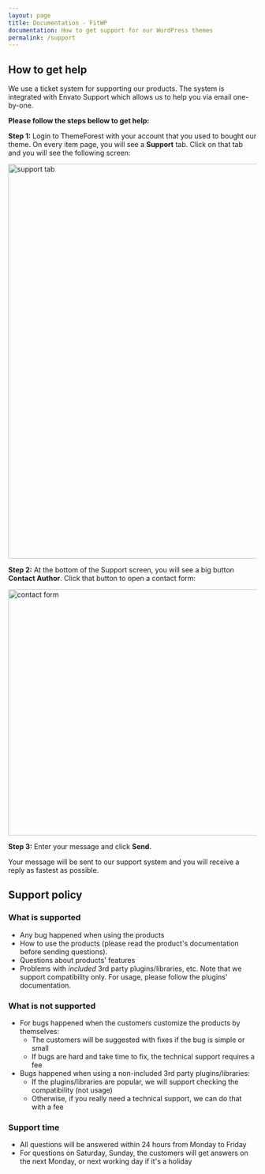 ```yaml
---
layout: page
title: Documentation - FitWP
documentation: How to get support for our WordPress themes
permalink: /support
---
```


## How to get help

We use a ticket system for supporting our products. The system is integrated with Envato Support which allows us to help you via email one-by-one.

**Please follow the steps bellow to get help:**

**Step 1:** Login to ThemeForest with your account that you used to bought our theme. On every item page, you will see a **Support** tab. Click on that tab and you will see the following screen:

<img src="http://i.imgur.com/H3OcRyd.png" alt="support tab" width="639" height="799">

**Step 2:** At the bottom of the Support screen, you will see a big button **Contact Author**. Click that button to open a contact form:

<img src="http://i.imgur.com/RTGP3Oh.png" alt="contact form" width="611" height="498">

**Step 3:** Enter your message and click **Send**.

Your message will be sent to our support system and you will receive a reply as fastest as possible.

## Support policy

### What is supported

- Any bug happened when using the products
- How to use the products (please read the product's documentation before sending questions).
- Questions about products' features
- Problems with *included* 3rd party plugins/libraries, etc. Note that we support compatibility only. For usage, please follow the plugins' documentation.

### What is not supported

- For bugs happened when the customers customize the products by themselves:
	- The customers will be suggested with fixes if the bug is simple or small
	- If bugs are hard and take time to fix, the technical support requires a fee
- Bugs happened when using a non-included 3rd party plugins/libraries:
	- If the plugins/libraries are popular, we will support checking the compatibility (not usage)
	- Otherwise, if you really need a technical support, we can do that with a fee

### Support time

- All questions will be answered within 24 hours from Monday to Friday
- For questions on Saturday, Sunday, the customers will get answers on the next Monday, or next working day if it's a holiday
